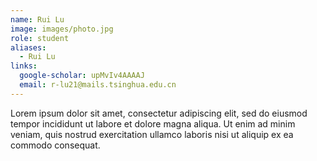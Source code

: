 ```yaml
---
name: Rui Lu
image: images/photo.jpg
role: student
aliases:
  - Rui Lu
links:
  google-scholar: upMvIv4AAAAJ
  email: r-lu21@mails.tsinghua.edu.cn
---
```


Lorem ipsum dolor sit amet, consectetur adipiscing elit, sed do eiusmod tempor
incididunt ut labore et dolore magna aliqua. Ut enim ad minim veniam, quis
nostrud exercitation ullamco laboris nisi ut aliquip ex ea commodo consequat.

